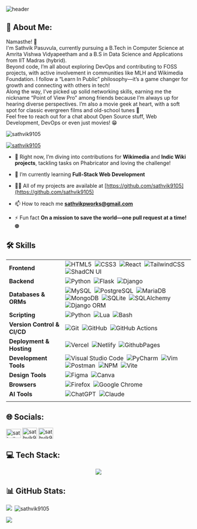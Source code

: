![header](./Hyderabad_RGIA_Aerial_View.png)
 
## 💫 About Me:
Namasthe! 🙏<br>
I'm Sathvik Pasuvula, currently pursuing a B.Tech in Computer Science at Amrita Vishwa Vidyapeetham and a B.S in Data Science and Applications from IIT Madras (hybrid).<br>
Beyond code, I’m all about exploring DevOps and contributing to FOSS projects, with active involvement in communities like MLH and Wikimedia Foundation. I follow a “Learn In Public” philosophy—it’s a game changer for growth and connecting with others in tech!<br>
Along the way, I’ve picked up solid networking skills, earning me the nickname “Point of View Pro” among friends because I’m always up for hearing diverse perspectives. I’m also a movie geek at heart, with a soft spot for classic evergreen films and old-school tunes 🤌<br>
Feel free to reach out for a chat about Open Source stuff, Web Development, DevOps or even just movies! 😁

<p align="left"> <img src="https://komarev.com/ghpvc/?username=sathvik9105&label=Profile%20views&color=0065D6&style=flat" alt="sathvik9105" /> </p>

<p align="left"> <a href="https://github.com/ryo-ma/github-profile-trophy"><img src="https://github-profile-trophy.vercel.app/?username=sathvik9105" alt="sathvik9105" /></a></p>

- 🔭 Right now, I’m diving into contributions for **Wikimedia** and **Indic Wiki projects**, tackling tasks on Phabricator and loving the challenge!

- 🌱 I’m currently learning **<b>Full-Stack Web Development</b>**

- 👨‍💻 All of my projects are available at [https://github.com/sathvik9105](https://github.com/sathvik9105)

- 📫 How to reach me **sathvikpworks@gmail.com**

- ⚡ Fun fact **On a mission to save the world—one pull request at a time! 🌐**

## 🛠️ Skills

| | |
|----------|--------|
| **Frontend** | ![HTML5](https://img.shields.io/badge/-HTML5-E34F26?style=for-the-badge&logo=html5&logoColor=fff)&nbsp; ![CSS3](https://img.shields.io/badge/-CSS3-1572B6?style=for-the-badge&logo=css3)&nbsp; ![React](https://img.shields.io/badge/-React-61DAFB?style=for-the-badge&logo=react&logoColor=black)&nbsp; ![TailwindCSS](https://img.shields.io/badge/-Tailwind_CSS-38B2AC?style=for-the-badge&logo=tailwind-css&logoColor=fff)&nbsp; ![ShadCN UI](https://img.shields.io/badge/ShadCN/UI-000000?style=for-the-badge&logo=shadcn/ui) |
| **Backend** | ![Python](https://img.shields.io/badge/-Python-3776AB?style=for-the-badge&logo=python&logoColor=fff)&nbsp; ![Flask](https://img.shields.io/badge/-Flask-000?style=for-the-badge&logo=flask&logoColor=fff)&nbsp; ![Django](https://img.shields.io/badge/-Django-092E20?style=for-the-badge&logo=django&logoColor=fff) |
| **Databases & ORMs** | ![MySQL](https://img.shields.io/badge/-MySQL-4479A1?style=for-the-badge&logo=mysql&logoColor=fff)&nbsp; ![PostgreSQL](https://img.shields.io/badge/-PostgreSQL-336791?style=for-the-badge&logo=postgresql&logoColor=fff)&nbsp; ![MariaDB](https://img.shields.io/badge/-MariaDB-003545?style=for-the-badge&logo=mariadb&logoColor=fff)&nbsp; ![MongoDB](https://img.shields.io/badge/-MongoDB-47A248?style=for-the-badge&logo=mongodb&logoColor=fff)&nbsp; ![SQLite](https://img.shields.io/badge/-SQLite-003B57?style=for-the-badge&logo=sqlite&logoColor=fff)&nbsp; ![SQLAlchemy](https://img.shields.io/badge/-SQLAlchemy-D71F00?style=for-the-badge&logo=sqlalchemy&logoColor=fff)&nbsp; ![Django ORM](https://img.shields.io/badge/-Django%20ORM-092E20?style=for-the-badge&logo=django&logoColor=fff) |
| **Scripting** | ![Python](https://img.shields.io/badge/-Python%20Automation-3776AB?style=for-the-badge&logo=python&logoColor=fff)&nbsp; ![Lua](https://img.shields.io/badge/-Lua-2C2D72?style=for-the-badge&logo=lua&logoColor=fff)&nbsp; ![Bash](https://img.shields.io/badge/-Bash%20Scripting-4EAA25?style=for-the-badge&logo=gnu-bash&logoColor=fff) |
| **Version Control & CI/CD** | ![Git](https://img.shields.io/badge/-Git-F05032?style=for-the-badge&logo=git&logoColor=white)&nbsp; ![GitHub](https://img.shields.io/badge/-GitHub-181717?style=for-the-badge&logo=github)&nbsp; ![GitHub Actions](https://img.shields.io/badge/github%20actions-2088FF?style=for-the-badge&logo=githubactions&logoColor=white) |
| **Deployment & Hosting** | ![Vercel](https://img.shields.io/badge/vercel-000000?style=for-the-badge&logo=vercel)&nbsp; ![Netlify](https://img.shields.io/badge/netlify-00C7B7?style=for-the-badge&logo=netlify&logoColor=white)&nbsp; ![GithubPages](https://img.shields.io/badge/github%20pages-222222?style=for-the-badge&logo=github&logoColor=white) |
| **Development Tools** | ![Visual Studio Code](https://img.shields.io/badge/Visual%20Studio%20Code-007ACC?style=for-the-badge&logo=visual-studio-code&logoColor=white)&nbsp; ![PyCharm](https://img.shields.io/badge/-PyCharm-000000?style=for-the-badge&logo=pycharm&logoColor=35D461)&nbsp; ![Vim](https://img.shields.io/badge/-Vim-019733?style=for-the-badge&logo=vim&logoColor=fff)&nbsp; ![Postman](https://img.shields.io/badge/-Postman-FF6C37?style=for-the-badge&logo=postman&logoColor=white)&nbsp; ![NPM](https://img.shields.io/badge/NPM-CB3837?style=for-the-badge&logo=npm&logoColor=white)&nbsp; ![Vite](https://img.shields.io/badge/vite-646CFF?style=for-the-badge&logo=vite&logoColor=white) |
| **Design Tools** | ![Figma](https://img.shields.io/badge/figma-F24E1E?style=for-the-badge&logo=figma&logoColor=white)&nbsp; ![Canva](https://img.shields.io/badge/-Canva-00C4CC?style=for-the-badge&logo=canva&logoColor=white) |
| **Browsers** | ![Firefox](https://img.shields.io/badge/Firefox-FF7139?style=for-the-badge&logo=Firefox&logoColor=white)&nbsp; ![Google Chrome](https://img.shields.io/badge/Google%20Chrome-4285F4?style=for-the-badge&logo=GoogleChrome&logoColor=white) |
| **AI Tools** | ![ChatGPT](https://img.shields.io/badge/chatGPT-51786e?style=for-the-badge&logo=openai&logoColor=white)&nbsp; ![Claude](https://img.shields.io/badge/Anthropic's%20Claude-BBEEF1?style=for-the-badge&logo=anthropic&logoColor=black) |
| | |

## 🌐 Socials:

<p align="left">
<a href="https://linkedin.com/in/sathvik9105 "_target="blank"><img align="center" src="https://raw.githubusercontent.com/rahuldkjain/github-profile-readme-generator/master/src/images/icons/Social/linked-in-alt.svg" alt="sathvik-p-a3972328a" height="25" width="40" /></a>
<a href="https://twitter.com/sathvik9105 "target="_blank"><img align="center" src="https://img.freepik.com/free-vector/new-2023-twitter-logo-x-icon-design_1017-45418.jpg?size=338&ext=jpg&ga=GA1.1.87170709.1707868800&semt=ais" alt="sathvik9105" height="30" width="40" /></a>
<a href="https://instagram.com/sathvik9105" target="_blank"><img align="center" src="https://raw.githubusercontent.com/rahuldkjain/github-profile-readme-generator/master/src/images/icons/Social/instagram.svg" alt="sathvik9105" height="30" width="40" /></a>



## 💻 Tech Stack:

<p align="center">
  <a href="https://skillicons.dev">
    <img src="https://skillicons.dev/icons?i=linux,bash,git,python,html,css,javascript,react,nodejs,postman,github,netlify&perline=6"/>
  </a>
</p>

<!--### Looking to start in coming days:
![JavaScript](https://img.shields.io/badge/javascript-%23323330.svg?style=for-the-badge&logo=javascript&logoColor=%23F7DF1E) ![Bootstrap](https://img.shields.io/badge/bootstrap-%23563D7C.svg?style=for-the-badge&logo=bootstrap&logoColor=white) ![React](https://img.shields.io/badge/react-%2320232a.svg?style=for-the-badge&logo=react&logoColor=%2361DAFB)-->


## 📊 GitHub Stats:
<p><img align="left" src="https://github-readme-stats.vercel.app/api/top-langs/?username=sathvik9105&theme=merko&show_icons=true&hide_border=false&layout=compact"/></p>

<p>&nbsp;<img align="center" src="https://github-readme-stats.vercel.app/api?username=sathvik9105&theme=merko&show_icons=true&hide_border=false&count_private=true" alt="sathvik9105"/></p>

<p><img align="center" src="https://github-readme-streak-stats.herokuapp.com/?user=sathvik9105&theme=merko&hide_border=false"/></p>
